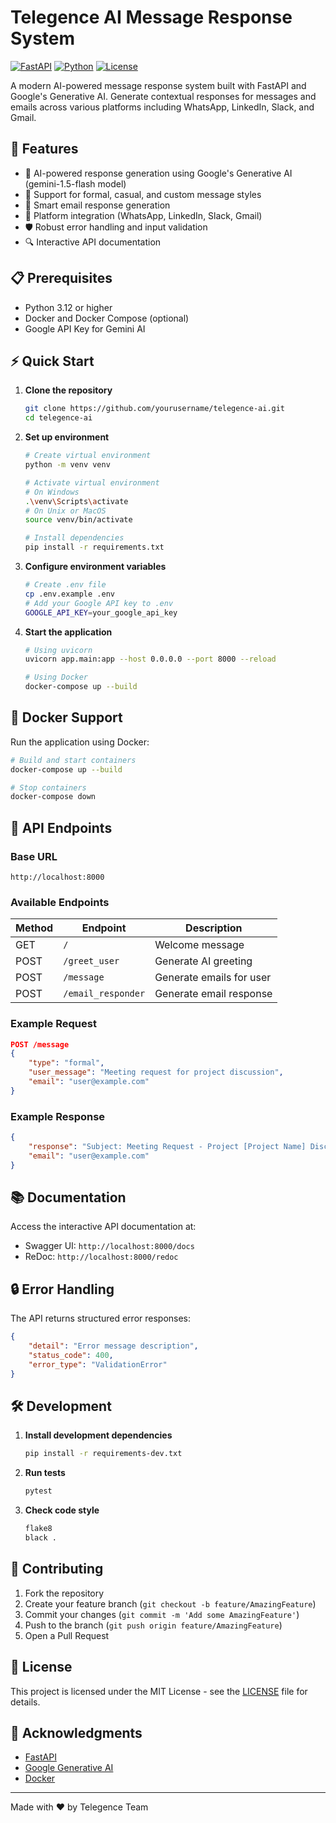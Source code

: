 # Telegence AI Message Response System

[![FastAPI](https://img.shields.io/badge/FastAPI-0.109.2-009688.svg?style=flat&logo=FastAPI&logoColor=white)](https://fastapi.tiangolo.com)
[![Python](https://img.shields.io/badge/python-3.12+-blue.svg?style=flat&logo=python&logoColor=white)](https://www.python.org)
[![License](https://img.shields.io/badge/license-MIT-blue.svg)](LICENSE)

A modern AI-powered message response system built with FastAPI and Google's Generative AI. Generate contextual responses for messages and emails across various platforms including WhatsApp, LinkedIn, Slack, and Gmail.

## 🚀 Features

- 🤖 AI-powered response generation using Google's Generative AI (gemini-1.5-flash model)
- 📝 Support for formal, casual, and custom message styles
- 📧 Smart email response generation
- 🔄 Platform integration (WhatsApp, LinkedIn, Slack, Gmail)
- 🛡️ Robust error handling and input validation
- 🔍 Interactive API documentation

## 📋 Prerequisites

- Python 3.12 or higher
- Docker and Docker Compose (optional)
- Google API Key for Gemini AI

## ⚡️ Quick Start

1. **Clone the repository**
   ```bash
   git clone https://github.com/yourusername/telegence-ai.git
   cd telegence-ai
   ```

2. **Set up environment**
   ```bash
   # Create virtual environment
   python -m venv venv

   # Activate virtual environment
   # On Windows
   .\venv\Scripts\activate
   # On Unix or MacOS
   source venv/bin/activate

   # Install dependencies
   pip install -r requirements.txt
   ```

3. **Configure environment variables**
   ```bash
   # Create .env file
   cp .env.example .env
   # Add your Google API key to .env
   GOOGLE_API_KEY=your_google_api_key
   ```

4. **Start the application**
   ```bash
   # Using uvicorn
   uvicorn app.main:app --host 0.0.0.0 --port 8000 --reload

   # Using Docker
   docker-compose up --build
   ```

## 🐳 Docker Support

Run the application using Docker:
```bash
# Build and start containers
docker-compose up --build

# Stop containers
docker-compose down
```

## 🔌 API Endpoints

### Base URL
```
http://localhost:8000
```

### Available Endpoints

| Method | Endpoint | Description |
|--------|----------|-------------|
| GET | `/` | Welcome message |
| POST | `/greet_user` | Generate AI greeting |
| POST | `/message` | Generate emails      for user |
| POST | `/email_responder` | Generate email response |

### Example Request

```json
POST /message
{
    "type": "formal",
    "user_message": "Meeting request for project discussion",
    "email": "user@example.com"
}
```

### Example Response

```json
{
    "response": "Subject: Meeting Request - Project [Project Name] Discussion\n\nDear...",
    "email": "user@example.com"
}
```

## 📚 Documentation

Access the interactive API documentation at:
- Swagger UI: `http://localhost:8000/docs`
- ReDoc: `http://localhost:8000/redoc`

## 🔒 Error Handling

The API returns structured error responses:

```json
{
    "detail": "Error message description",
    "status_code": 400,
    "error_type": "ValidationError"
}
```

## 🛠️ Development

1. **Install development dependencies**
   ```bash
   pip install -r requirements-dev.txt
   ```

2. **Run tests**
   ```bash
   pytest
   ```

3. **Check code style**
   ```bash
   flake8
   black .
   ```

## 🤝 Contributing

1. Fork the repository
2. Create your feature branch (`git checkout -b feature/AmazingFeature`)
3. Commit your changes (`git commit -m 'Add some AmazingFeature'`)
4. Push to the branch (`git push origin feature/AmazingFeature`)
5. Open a Pull Request

## 📝 License

This project is licensed under the MIT License - see the [LICENSE](LICENSE) file for details.

## 🙏 Acknowledgments

- [FastAPI](https://fastapi.tiangolo.com/)
- [Google Generative AI](https://ai.google.dev/)
- [Docker](https://www.docker.com/)

---
Made with ❤️ by Telegence Team
